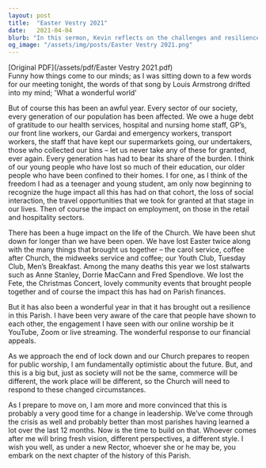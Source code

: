 ```yaml
---
layout: post
title:  "Easter Vestry 2021"
date:   2021-04-04
blurb: "In this sermon, Kevin reflects on the challenges and resilience of the Parish during the pandemic. He acknowledges the hardships faced by all sectors of society and the impact on the Church's activities. Despite the difficulties, he highlights the care and engagement shown by the Parish members. As he prepares to move on, he expresses optimism for the future under new leadership."
og_image: "/assets/img/posts/Easter Vestry 2021.png"
---
```

[Original PDF](/assets/pdf/Easter Vestry 2021.pdf)    
Funny how things come to our minds; as I was sitting down to a few words for our meeting tonight, the words of that song by Louis Armstrong drifted into my mind; 'What a wonderful world'

But of course this has been an awful year. Every sector of our society, every generation of our population has been affected. We owe a huge debt of gratitude to our health services, hospital and nursing home staff, GP’s, our front line workers, our Gardai and emergency workers, transport workers, the staff that have kept our supermarkets going, our undertakers, those who collected our bins – let us never take any of these for granted, ever again. Every generation has had to bear its share of the burden. I think of our young people who have lost so much of their education, our older people who have been confined to their homes. I for one, as I think of the freedom I had as a teenager and young student, am only now beginning to recognize the huge impact all this has had on that cohort, the loss of social interaction, the travel opportunities that we took for granted at that stage in our lives. Then of course the impact on employment, on those in the retail and hospitality sectors.

There has been a huge impact on the life of the Church. We have been shut down for longer than we have been open. We have lost Easter twice along with the many things that brought us together – the carol service, coffee after Church, the midweeks service and coffee; our Youth Club, Tuesday Club, Men’s Breakfast. Among the many deaths this year we lost stalwarts such as Anne Stanley, Dorrie MacCann and Fred Spendlove. We lost the Fete, the Christmas Concert, lovely community events that brought people together and of course the impact this has had on Parish finances.

But it has also been a wonderful year in that it has brought out a resilience in this Parish. I have been very aware of the care that people have shown to each other, the engagement I have seen with our online worship be it YouTube, Zoom or live streaming. The wonderful response to our financial appeals.

As we approach the end of lock down and our Church prepares to reopen for public worship, I am fundamentally optimistic about the future. But, and this is a big but, just as society will not be the same, commerce will be different, the work place will be different, so the Church will need to respond to these changed circumstances.

As I prepare to move on, I am more and more convinced that this is probably a very good time for a change in leadership. We’ve come through the crisis as well and probably better than most parishes having learned a lot over the last 12 months. Now is the time to build on that. Whoever comes after me will bring fresh vision, different perspectives, a different style. I wish you well, as under a new Rector, whoever she or he may be, you embark on the next chapter of the history of this Parish.
